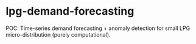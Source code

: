 # lpg-demand-forecasting
POC: Time-series demand forecasting + anomaly detection for small LPG micro-distribution (purely computational).
